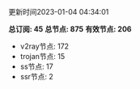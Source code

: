 更新时间2023-01-04 04:34:01

**总订阅: 45**
**总节点: 875**
**有效节点: 206**
- v2ray节点: 172
- trojan节点: 15
- ss节点: 17
- ssr节点: 2
